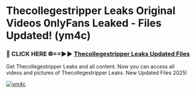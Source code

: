 # Thecollegestripper Leaks Original Videos 0nlyFans Leaked - Files Updated! (ym4c)

<h3>🔴 CLICK HERE 🌐==►► <a href="https://tinyurl.com/x26r9saj" rel="nofollow">Thecollegestripper Leaks Updated Files</a></h3>

Get Thecollegestripper Leaks and all content. Now you can access all videos and pictures of Thecollegestripper Leaks. New Updated Files 2025!

[![ym4c](https://i.imgur.com/LkgZPqh.gif)](https://tinyurl.com/x26r9saj)
